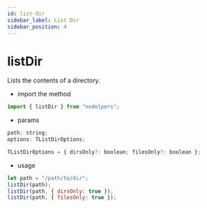 ```yaml
---
id: list-dir
sidebar_label: List Dir
sidebar_position: 4
---
```


# listDir

Lists the contents of a directory.

- import the method

```js
import { listDir } from "nodelpers";
```

- params

```js
path: string;
options: TListDirOptions;

TListDirOptions = { dirsOnly?: boolean; filesOnly?: boolean };
```

- usage

```js
let path = "/path/to/dir";
listDir(path);
listDir(path, { dirsOnly: true });
listDir(path, { filesOnly: true });
```
